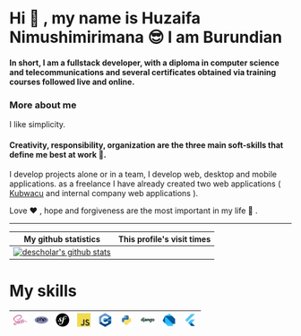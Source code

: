 # Hi :open_hands: , my name is Huzaifa Nimushimirimana :sunglasses: I am Burundian
#### In short, I am a fullstack developer, with a diploma in computer science and telecommunications and several certificates obtained via training courses followed live and online.

### More about me

I like simplicity.
#### Creativity, responsibility, organization are the three main soft-skills that define me best at work :muscle:.

I develop projects alone or in a team, I develop web, desktop and mobile applications. as a freelance I have already created two web applications ( [Kubwacu](https://www.kubwacu.com) and internal company web applications ).

Love :heart: , hope and forgiveness are the most important in my life :star2: .
___

|My github statistics|This profile's visit times|
|-|-|
|[![descholar's github stats](https://github-readme-stats.vercel.app/api?username=kalculata&show_icons=true&theme=dark&hide_title=true)](https://github.com/descholar-ceo)||![Visitors](https://profile-counter.glitch.me/%7Bkalculata%7D/count.svg)|

# My skills
|<img src="https://raw.githubusercontent.com/github/explore/cfd26557025b2ccaa2d3d25f3e518e29ebea05c5/topics/sass/sass.png" alt="v logo" width="24"> | <img src="https://raw.githubusercontent.com/github/explore/cfd26557025b2ccaa2d3d25f3e518e29ebea05c5/topics/php/php.png" alt="v logo" width="24">| <img src="https://raw.githubusercontent.com/github/explore/cfd26557025b2ccaa2d3d25f3e518e29ebea05c5/topics/symfony/symfony.png" alt="v logo" width="24"> | <img src="https://raw.githubusercontent.com/github/explore/cfd26557025b2ccaa2d3d25f3e518e29ebea05c5/topics/javascript/javascript.png" alt="v logo" width="24"> | <img src="https://raw.githubusercontent.com/github/explore/cfd26557025b2ccaa2d3d25f3e518e29ebea05c5/topics/cpp/cpp.png" alt="v logo" width="24"> | <img src="https://raw.githubusercontent.com/github/explore/cfd26557025b2ccaa2d3d25f3e518e29ebea05c5/topics/python/python.png" alt="v logo" width="24"> | <img src="https://raw.githubusercontent.com/github/explore/cfd26557025b2ccaa2d3d25f3e518e29ebea05c5/topics/django/django.png" alt="v logo" width="24">| <img src="https://raw.githubusercontent.com/github/explore/cfd26557025b2ccaa2d3d25f3e518e29ebea05c5/topics/dart/dart.png" alt="v logo" width="24">| <img src="https://raw.githubusercontent.com/github/explore/cfd26557025b2ccaa2d3d25f3e518e29ebea05c5/topics/flutter/flutter.png" alt="v logo" width="24">
|-|-|-|-|-|-|-|-|-|
